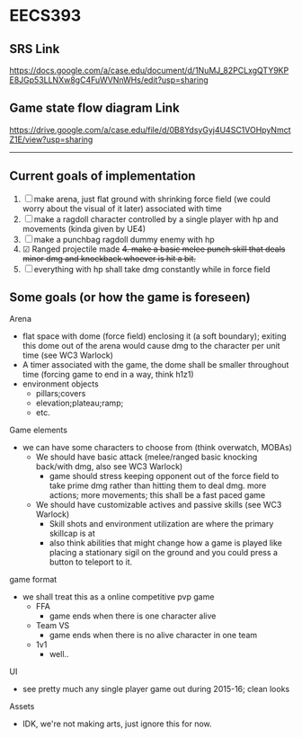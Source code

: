 # EECS393

SRS Link
---
https://docs.google.com/a/case.edu/document/d/1NuMJ_82PCLxgQTY9KPE8JGp53LLNXw8gC4FuWVNnWHs/edit?usp=sharing

Game state flow diagram Link
---
https://drive.google.com/a/case.edu/file/d/0B8YdsyGyj4U4SC1VOHpyNmctZ1E/view?usp=sharing

---
Current goals of implementation
---
1. ☐ make arena, just flat ground with shrinking force field (we could worry about the visual of it later) associated with time 
2. ☐ make a ragdoll character controlled by a single player with hp and movements (kinda given by UE4)
3. ☐ make a punchbag ragdoll dummy enemy with hp
4. ☑ Ranged projectile made ~~4. make a basic melee punch skill that deals minor dmg and knockback whoever is hit a bit.~~
5. ☐ everything with hp shall take dmg constantly while in force field









Some goals (or how the game is foreseen)
---
Arena
- flat space with dome (force field) enclosing it (a soft boundary); exiting this dome out of the arena would cause dmg to the character per unit time (see WC3 Warlock)
- A timer associated with the game, the dome shall be smaller throughout time (forcing game to end in a way, think h1z1)
- environment objects
  - pillars;covers
  - elevation;plateau;ramp;
  - etc.


Game elements
- we can have some characters to choose from (think overwatch, MOBAs)
  - We should have basic attack (melee/ranged basic knocking back/with dmg, also see WC3 Warlock)
    - game should stress keeping opponent out of the force field to take prime dmg rather than hitting them to deal dmg.
    more actions; more movements; this shall be a fast paced game
  - We should have customizable actives and passive skills (see WC3 Warlock)
    - Skill shots and environment utilization are where the primary skillcap is at
    - also think abilities that might change how a game is played
    like placing a stationary sigil on the ground and you could press a button to teleport to it. 


game format
- we shall treat this as a online competitive pvp game
  - FFA
    - game ends when there is one character alive
  - Team VS
    - game ends when there is no alive character in one team
  - 1v1
    - well.. 
  
UI
- see pretty much any single player game out during 2015-16; clean looks 

Assets
- IDK, we're not making arts, just ignore this for now.
  
